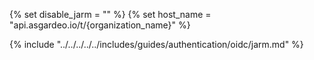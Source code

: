 {% set disable_jarm = "" %}
{% set host_name = "api.asgardeo.io/t/{organization_name}" %}

{% include "../../../../../includes/guides/authentication/oidc/jarm.md" %}
